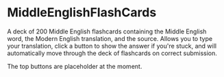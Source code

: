 # MiddleEnglishFlashCards
A deck of 200 Middle English flashcards containing the Middle English word, the Modern English translation, and the source. Allows you to type your translation, click a button to show the answer if you're stuck, and will automatically move through the deck of flashcards on correct submission.

The top buttons are placeholder at the moment.
